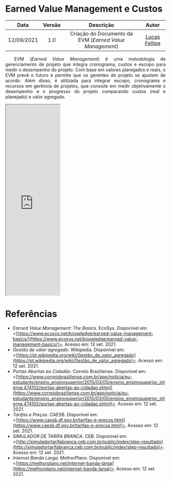 # Earned Value Management e Custos

|    Data    | Versão |                Descrição                |                     Autor                     |
| :--------: | :----: | :-------------------------------------: | :-------------------------------------------: |
| 12/09/2021 |  1.0   | Criação do Documento da EVM (*Earned Value Management*) | [Lucas Fellipe](https://github.com/lucasfcm9) |

<p align="justify"> &emsp;&emsp;EVM (<i>Earned Value Management</i>) é uma metodologia de gerenciamento de projeto que integra cronograma, custos e escopo para medir o desempenho do projeto. Com base em valores planejados e reais, o EVM prevê o futuro e permite que os gerentes de projeto se ajustem de acordo. Além disso, é utilizada para integrar escopo, cronograma e recursos em gerência de projetos, que consiste em medir objetivamente o desempenho e o progresso do projeto comparando custos (real e planejado) e valor agregado.</p>

<iframe src="https://docs.google.com/spreadsheets/d/e/2PACX-1vQljXHHEmGEUhmsjqomcI8HY1lyCtpO5_MnZIpcOIrsWqxX4rn4B5sRiowlb9z4k7JfQlD6eUvivD0B/pubhtml" width="170px" height="600px"></iframe>

# Referências
- *Earned Value Management: The Basics*. EcoSys. Disponível em: <[https://www.ecosys.net/knowledge/earned-value-management-basics/](https://www.ecosys.net/knowledge/earned-value-management-basics/)>. Acesso em: 12 set. 2021.
- *Gestão de valor agregado*. Wikipedia. Disponível em: <[https://pt.wikipedia.org/wiki/Gestão_de_valor_agregado](https://pt.wikipedia.org/wiki/Gestão_de_valor_agregado)>. Acesso em: 12 set. 2021.
- *Portas Abertas ao Cidadão*. Correio Braziliense. Disponível em: <[https://www.correiobraziliense.com.br/app/noticia/eu-estudante/ensino_ensinosuperior/2015/03/05/ensino_ensinosuperior_interna,474102/portas-abertas-ao-cidadao.shtml](https://www.correiobraziliense.com.br/app/noticia/eu-estudante/ensino_ensinosuperior/2015/03/05/ensino_ensinosuperior_interna,474102/portas-abertas-ao-cidadao.shtml)>. Acesso em: 12 set. 2021.
- *Tarifas e Preços*. CAESB. Disponível em: <[https://www.caesb.df.gov.br/tarifas-e-precos.html](https://www.caesb.df.gov.br/tarifas-e-precos.html)>. Acesso em: 12 set. 2021.
- *SIMULADOR DE TARIFA BRANCA*. CEB. Disponível em: <[http://simuladortarifabranca.ceb.com.br/public/index/step-resultado](http://simuladortarifabranca.ceb.com.br/public/index/step-resultado)>. Acesso em: 12 set. 2021.
- *Internet Banda Larga*. MelhorPlano. Disponível em: <[https://melhorplano.net/internet-banda-larga](https://melhorplano.net/internet-banda-larga)>. Acesso em: 12 set. 2021.